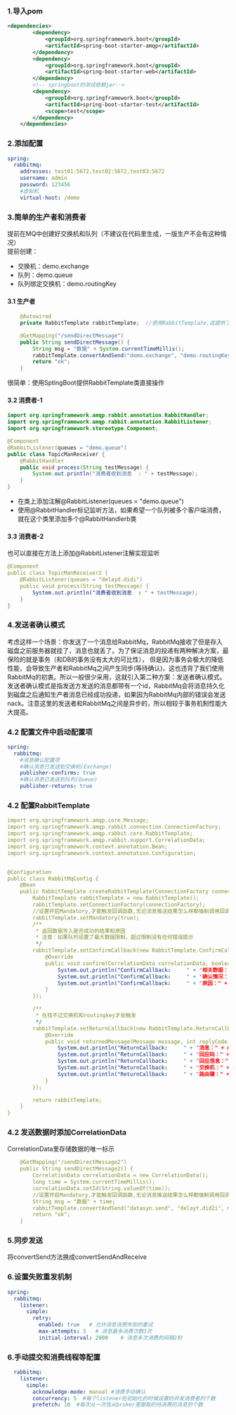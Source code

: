 ### 1.导入pom
```xml
<dependencies>
        <dependency>
            <groupId>org.springframework.boot</groupId>
            <artifactId>spring-boot-starter-amqp</artifactId>
        </dependency>
        <dependency>
            <groupId>org.springframework.boot</groupId>
            <artifactId>spring-boot-starter-web</artifactId>
        </dependency>
        <!-- springboot的测试依赖jar-->
        <dependency>
            <groupId>org.springframework.boot</groupId>
            <artifactId>spring-boot-starter-test</artifactId>
            <scope>test</scope>
        </dependency>
    </dependencies>
```
### 2.添加配置
```yaml
spring:
  rabbitmq:
    addresses: test01:5672,test02:5672,test03:5672
    username: admin
    password: 123456
    #虚拟机
    virtual-host: /demo
```
### 3.简单的生产者和消费者
提前在MQ中创建好交换机和队列（不建议在代码里生成，一版生产不会有这种情况）  
提前创建：
* 交换机：demo.exchange
* 队列：demo.queue
* 队列绑定交换机：demo.routingKey
#### 3.1 生产者
```java
    @Autowired
    private RabbitTemplate rabbitTemplate;  //使用RabbitTemplate,这提供了接收/发送等等方法

    @GetMapping("/sendDirectMessage")
    public String sendDirectMessage() {
        String msg = "数据" + System.currentTimeMillis();
        rabbitTemplate.convertAndSend("demo.exchange", "demo.routingKey", msg);
        return "ok";
    }
```
很简单：使用SptingBoot提供RabbitTemplate类直接操作  

#### 3.2 消费者-1
```java
import org.springframework.amqp.rabbit.annotation.RabbitHandler;
import org.springframework.amqp.rabbit.annotation.RabbitListener;
import org.springframework.stereotype.Component;

@Component
@RabbitListener(queues = "demo.queue")
public class TopicManReceiver {
    @RabbitHandler
    public void process(String testMessage) {
        System.out.println("消费者收到消息  : " + testMessage);
    }
}
```
* 在类上添加注解@RabbitListener(queues = "demo.queue")
* 使用@RabbitHandler标记监听方法，如果希望一个队列被多个客户端消费，就在这个类里添加多个@RabbitHandlerb类

#### 3.3 消费者-2
也可以直接在方法上添加@RabbitListener注解实现监听
```yaml
@Component
public class TopicManReceiver2 {
    @RabbitListener(queues = "delayd.didi")
    public void process(String testMessage) {
        System.out.println("消费者收到消息  : " + testMessage);
    }
}
```
### 4.发送者确认模式
考虑这样一个场景：你发送了一个消息给RabbitMq，RabbitMq接收了但是存入磁盘之前服务器就挂了，消息也就丢了。为了保证消息的投递有两种解决方案，最保险的就是事务（和DB的事务没有太大的可比性）， 但是因为事务会极大的降低性能，会导致生产者和RabbitMq之间产生同步(等待确认)，这也违背了我们使用RabbitMq的初衷。所以一般很少采用，这就引入第二种方案：发送者确认模式。  
发送者确认模式是指发送方发送的消息都带有一个id，RabbitMq会将消息持久化到磁盘之后通知生产者消息已经成功投递，如果因为RabbitMq内部的错误会发送nack。注意这里的发送者和RabbitMq之间是异步的，所以相较于事务机制性能大大提高。  
### 4.2 配置文件中启动配置项
```yaml
spring:
  rabbitmq:
    #消息确认配置项
    #确认消息已发送到交换机(Exchange)
    publisher-confirms: true
    #确认消息已发送到队列(Queue)
    publisher-returns: true
```
### 4.2 配置RabbitTemplate
```yaml
import org.springframework.amqp.core.Message;
import org.springframework.amqp.rabbit.connection.ConnectionFactory;
import org.springframework.amqp.rabbit.core.RabbitTemplate;
import org.springframework.amqp.rabbit.support.CorrelationData;
import org.springframework.context.annotation.Bean;
import org.springframework.context.annotation.Configuration;


@Configuration
public class RabbitMqConfig {
    @Bean
    public RabbitTemplate createRabbitTemplate(ConnectionFactory connectionFactory) {
        RabbitTemplate rabbitTemplate = new RabbitTemplate();
        rabbitTemplate.setConnectionFactory(connectionFactory);
        //设置开启Mandatory,才能触发回调函数,无论消息推送结果怎么样都强制调用回调函数
        rabbitTemplate.setMandatory(true);
        /**
         * 返回数据写入是否成功的结果和原因
         * 注意：如果队列设置了最大数据限制，超过限制没有任何错误提示
         */
        rabbitTemplate.setConfirmCallback(new RabbitTemplate.ConfirmCallback() {
            @Override
            public void confirm(CorrelationData correlationData, boolean ack, String cause) {
                System.out.println("ConfirmCallback:     " + "相关数据：" + correlationData);
                System.out.println("ConfirmCallback:     " + "确认情况：" + ack);
                System.out.println("ConfirmCallback:     " + "原因：" + cause);
            }
        });

        /**
         * 在找不过交换机和routingkey才会触发
         */
        rabbitTemplate.setReturnCallback(new RabbitTemplate.ReturnCallback() {
            @Override
            public void returnedMessage(Message message, int replyCode, String replyText, String exchange, String routingKey) {
                System.out.println("ReturnCallback:     " + "消息：" + message);
                System.out.println("ReturnCallback:     " + "回应码：" + replyCode);
                System.out.println("ReturnCallback:     " + "回应信息：" + replyText);
                System.out.println("ReturnCallback:     " + "交换机：" + exchange);
                System.out.println("ReturnCallback:     " + "路由键：" + routingKey);
            }
        });

        return rabbitTemplate;
    }
}
```
### 4.2 发送数据时添加CorrelationData
CorrelationData里存储数据的唯一标示
```yaml
    @GetMapping("/sendDirectMessage2")
    public String sendDirectMessage2() {
        CorrelationData correlationData = new CorrelationData();
        long time = System.currentTimeMillis();
        correlationData.setId(String.valueOf(time));
        //设置开启Mandatory,才能触发回调函数,无论消息推送结果怎么样都强制调用回调函数
        String msg = "数据" + time;
        rabbitTemplate.convertAndSend("datasyn.send", "delayt.did2i", msg, correlationData);
        return "ok";
    }
```
### 5.同步发送
将convertSend方法换成convertSendAndReceive

### 6.设置失败重发机制
```yaml
spring:
  rabbitmq:
    listener:
      simple:
        retry:
          enabled: true   # 允许消息消费失败的重试
          max-attempts: 3   # 消息最多消费次数3次
          initial-interval: 2000    # 消息多次消费的间隔2秒
```
### 6.手动提交和消费线程等配置
```yaml
  rabbitmq:
    listener:
      simple:
        acknowledge-mode: manual #消费手动确认
        concurrency: 5  #每个listener在初始化的时候设置的并发消费者的个数
        prefetch: 10  #每次从一次性从broker里面取的待消费的消息的个数
```